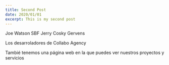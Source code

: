 ```yaml
---
title: Second Post
date: 2020/01/01
excerpt: This is my second post
---
```


Joe Watson SBF Jerry Cosky Gervens

Los desarroladores de Collabo Agency

Tambié tenemos una página web en la que puedes ver nuestros proyectos y
servicios
